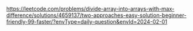https://leetcode.com/problems/divide-array-into-arrays-with-max-difference/solutions/4659137/two-approaches-easy-solution-beginner-friendly-99-faster/?envType=daily-question&envId=2024-02-01
